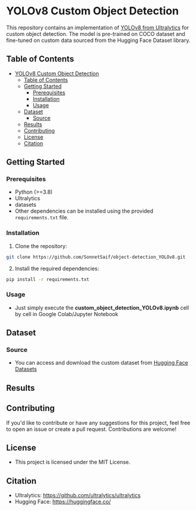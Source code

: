 # YOLOv8 Custom Object Detection

This repository contains an implementation of [YOLOv8 from Ultralytics](https://github.com/ultralytics/ultralytics) for custom object detection. The model is pre-trained on COCO dataset and fine-tuned on custom data sourced from the Hugging Face Dataset library.

## Table of Contents

- [YOLOv8 Custom Object Detection](#yolov8-custom-object-detection)
  - [Table of Contents](#table-of-contents)
  - [Getting Started](#getting-started)
    - [Prerequisites](#prerequisites)
    - [Installation](#installation)
    - [Usage](#usage)
  - [Dataset](#dataset)
    - [Source](#source)
  - [Results](#results)
  - [Contributing](#contributing)
  - [License](#license)
  - [Citation](#citation)


## Getting Started

### Prerequisites

- Python (>=3.8)
- Ultralytics
- datasets
- Other dependencies can be installed using the provided `requirements.txt` file.

### Installation

1. Clone the repository:

```bash
git clone https://github.com/SonnetSaif/object-detection_YOLOv8.git
```

2. Install the required dependencies:

```bash
pip install -r requirements.txt
```

### Usage
- Just simply execute the **custom_object_detection_YOLOv8.ipynb** cell by cell in Google Colab/Jupyter Notebook


## Dataset

### Source

- You can access and download the custom dataset from [Hugging Face Datasets](https://huggingface.co/datasets/kili-technology/plastic_in_river)


<!-- ## Pre-trained Model

The YOLOv8 model used in this project is pre-trained on the COCO dataset. You can download the pre-trained weights here. -->


## Results


## Contributing
If you'd like to contribute or have any suggestions for this project, feel free to open an issue or create a pull request. Contributions are welcome!


## License
- This project is licensed under the MIT License.


## Citation
- Ultralytics: https://github.com/ultralytics/ultralytics
- Hugging Face: https://huggingface.co/

